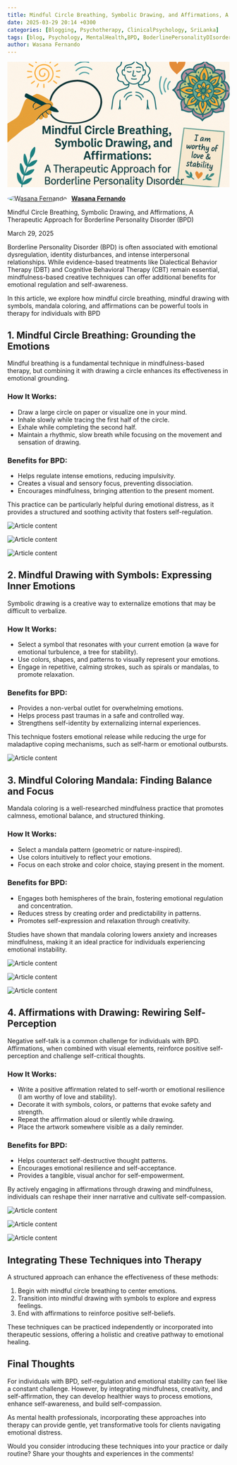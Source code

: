 ```yaml
---
title: Mindful Circle Breathing, Symbolic Drawing, and Affirmations, A Therapeutic Approach for Borderline Personality Disorder (BPD)
date: 2025-03-29 20:14 +0300
categories: [Blogging, Psychotherapy, ClinicalPsychology, SriLanka]
tags: [blog, Psychology, MentalHealth,BPD, BoderlinePersonalityDIsorder,Anxiety,Depression,MoodDisorders,Mindfulness,MindfulArts, Relaxation]
author: Wasana Fernando
---
```


![Desktop View](assets/1743223721154.png)

<div style="display: flex; align-items: center;">
  <a href="https://www.linkedin.com/in/wasana-fernando-37870295/" target="_blank">
    <img src="https://media.licdn.com/dms/image/v2/D4D03AQGqmZMF-iRUqA/profile-displayphoto-shrink_200_200/B4DZZtGoXmGcAY-/0/1745587183368?e=1755734400&v=beta&t=vnDv5XHSj2TDWWcWCZklt1uhS4tbSnotW3C0_AVa1y0" alt="Wasana Fernando" width="50" height="50" style="border-radius: 50%; margin-right: 10px;">
  </a>
  <a href="https://www.linkedin.com/in/wasana-fernando-37870295/" target="_blank" style="font-weight: bold;">Wasana Fernando</a>
</div>

Mindful Circle Breathing, Symbolic Drawing, and Affirmations, A Therapeutic Approach for Borderline Personality Disorder (BPD)

March 29, 2025

Borderline Personality Disorder (BPD) is often associated with emotional dysregulation, identity disturbances, and intense interpersonal relationships. While evidence-based treatments like Dialectical Behavior Therapy (DBT) and Cognitive Behavioral Therapy (CBT) remain essential, mindfulness-based creative techniques can offer additional benefits for emotional regulation and self-awareness.

In this article, we explore how mindful circle breathing, mindful drawing with symbols, mandala coloring, and affirmations can be powerful tools in therapy for individuals with BPD

1\. Mindful Circle Breathing: Grounding the Emotions
----------------------------------------------------

Mindful breathing is a fundamental technique in mindfulness-based therapy, but combining it with drawing a circle enhances its effectiveness in emotional grounding.

### How It Works:

-   Draw a  large circle  on paper or visualize one in your mind.
-   Inhale  slowly while tracing the first half of the circle.
-   Exhale  while completing the second half.
-   Maintain a  rhythmic, slow breath  while focusing on the movement and sensation of drawing.

### Benefits for BPD:

-   Helps regulate intense emotions, reducing impulsivity.
-   Creates a  visual and sensory focus, preventing dissociation.
-   Encourages mindfulness, bringing attention to the present moment.

This practice can be particularly helpful during emotional distress, as it provides a  structured and soothing  activity that fosters self-regulation.

![Article content](https://media.licdn.com/dms/image/v2/D5612AQF1dQ63nbW6xA/article-inline_image-shrink_1000_1488/B56ZXgLnddHoAQ-/0/1743222897949?e=1750896000&v=beta&t=M3qNhMFp-XbBrQjXjcWWbpfpr9py3fHgRIHR7E_Q-Cw)

![Article content](https://media.licdn.com/dms/image/v2/D5612AQEFUnzaHW3-Gg/article-inline_image-shrink_1000_1488/B56ZXgLipZGcAQ-/0/1743222879048?e=1750896000&v=beta&t=iwZa-l23g2J-U0Y4BrC3BpoTj02kh20v0VRvkhPj038)

![Article content](https://media.licdn.com/dms/image/v2/D5612AQHJ1kah9xTnVw/article-inline_image-shrink_1000_1488/B56ZXgLb4FGcAQ-/0/1743222851000?e=1750896000&v=beta&t=w6ZkSyn97w9xKQ882Gu8us9P95ckEBMWBa4eW7eIqAM)

2\. Mindful Drawing with Symbols: Expressing Inner Emotions
-----------------------------------------------------------

Symbolic drawing is a creative way to  externalize emotions that may be difficult to verbalize.

### How It Works:

-   Select a  symbol  that resonates with your current emotion (a wave for emotional turbulence, a tree for stability).
-   Use  colors, shapes, and patterns  to visually represent your emotions.
-   Engage in  repetitive, calming strokes, such as spirals or mandalas, to promote relaxation.

### Benefits for BPD:

-   Provides a  non-verbal outlet  for overwhelming emotions.
-   Helps process past traumas in a  safe and controlled  way.
-   Strengthens  self-identity  by externalizing internal experiences.

This technique fosters emotional release while reducing the urge for maladaptive coping mechanisms, such as self-harm or emotional outbursts.

![Article content](https://media.licdn.com/dms/image/v2/D5612AQGMx_Yj4ZXYaQ/article-inline_image-shrink_1000_1488/B56ZXgL4TSHEAQ-/0/1743222967292?e=1750896000&v=beta&t=bwRaveOiUqc-elPeGgosQrnC4rDWrmbG4VH1xptAaZ0)

3\. Mindful Coloring Mandala: Finding Balance and Focus
-------------------------------------------------------

Mandala coloring is a well-researched mindfulness practice that promotes  calmness, emotional balance, and structured thinking.

### How It Works:

-   Select a  mandala pattern  (geometric or nature-inspired).
-   Use colors  intuitively  to reflect your emotions.
-   Focus on  each stroke and color choice, staying present in the moment.

### Benefits for BPD:

-   Engages both hemispheres of the brain, fostering  emotional regulation and concentration.
-   Reduces stress by  creating order and predictability  in patterns.
-   Promotes  self-expression and relaxation  through creativity.

Studies have shown that mandala coloring  lowers anxiety and increases mindfulness, making it an ideal practice for individuals experiencing  emotional instability.

![Article content](https://media.licdn.com/dms/image/v2/D5612AQE2Jdfas6orpQ/article-inline_image-shrink_1000_1488/B56ZXgODRzHEAQ-/0/1743223535510?e=1750896000&v=beta&t=F2x4A1AjANujMFzLVhvLMUYzG7WXp2b0338djCm4Nf0)

![Article content](https://media.licdn.com/dms/image/v2/D5612AQE4xQmOQOIabQ/article-inline_image-shrink_1000_1488/B56ZXgN.zMGsAQ-/0/1743223517521?e=1750896000&v=beta&t=EGQBp-jQ3IobFre_luV4_HsFeWjICf62YZkotx54XtM)

![Article content](https://media.licdn.com/dms/image/v2/D5612AQFW5Vdk5LUUvg/article-inline_image-shrink_1000_1488/B56ZXgN55fGsAQ-/0/1743223497167?e=1750896000&v=beta&t=GaC6bo5gP5Vg-Fh1RiGh-j3tvv9K0jt22X8Fie_T5O4)

4\. Affirmations with Drawing: Rewiring Self-Perception
-------------------------------------------------------

Negative self-talk is a common challenge for individuals with BPD.  Affirmations, when combined with visual elements, reinforce positive self-perception and challenge self-critical thoughts.

### How It Works:

-   Write a  positive affirmation  related to self-worth or emotional resilience (I am worthy of love and stability).
-   Decorate it with  symbols, colors, or patterns  that evoke safety and strength.
-   Repeat the affirmation  aloud or silently  while drawing.
-   Place the artwork somewhere visible as a daily reminder.

### Benefits for BPD:

-   Helps counteract  self-destructive thought patterns.
-   Encourages emotional resilience and self-acceptance.
-   Provides  a tangible, visual anchor  for self-empowerment.

By actively engaging in affirmations through  drawing and mindfulness, individuals can reshape their inner narrative and cultivate self-compassion.

![Article content](https://media.licdn.com/dms/image/v2/D5612AQEGiP8e0HsK3Q/article-inline_image-shrink_1500_2232/B56ZXgWmAIGQAY-/0/1743225781923?e=1750896000&v=beta&t=bsHkVwlifys4WAPP-sVhKfO_XWfCIa6hID_-4ZB8ctc)

![Article content](https://media.licdn.com/dms/image/v2/D5612AQE4ef9-pRml3w/article-inline_image-shrink_1500_2232/B56ZXgMWqqGcAU-/0/1743223090717?e=1750896000&v=beta&t=TLgoyfzoSgKTVWZ_mRhXfANrY6cSwqd4YWAvsi7ijzQ)

![Article content](https://media.licdn.com/dms/image/v2/D5612AQFTRM0IK8ZIRA/article-inline_image-shrink_1500_2232/B56ZXgMS7zHEAY-/0/1743223075623?e=1750896000&v=beta&t=imjJDzI3klNimvUQ6QzjzVcgINKRcA0TOFso06Xx5Xo)

Integrating These Techniques into Therapy
-----------------------------------------

A structured approach can enhance the effectiveness of these methods:

1.  Begin  with mindful circle breathing to center emotions.
2.  Transition  into mindful drawing with symbols to explore and express feelings.
3.  End  with affirmations to reinforce positive self-beliefs.

These techniques can be practiced independently or incorporated into  therapeutic sessions, offering a  holistic and creative pathway  to emotional healing.

Final Thoughts
--------------

For individuals with BPD, self-regulation and emotional stability can feel like a constant challenge. However, by integrating  mindfulness, creativity, and self-affirmation, they can develop healthier ways to  process emotions, enhance self-awareness, and build self-compassion.

As mental health professionals, incorporating these approaches into therapy can provide  gentle, yet transformative  tools for clients navigating emotional distress.

Would you consider introducing these techniques into your practice or daily routine? Share your thoughts and experiences in the comments!
